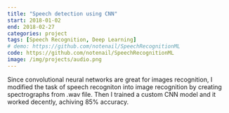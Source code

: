 ```yaml
---
title: "Speech detection using CNN"
start: 2018-01-02
end: 2018-02-27
categories: project
tags: [Speech Recognition, Deep Learning]
# demo: https://github.com/notenail/SpeechRecognitionML
code: https://github.com/notenail/SpeechRecognitionML
image: /img/projects/audio.png
---
```


Since convolutional neural networks are great for images recognition, I modified the task of speech recogniton into image recognition by creating spectrographs from .wav file. Then I trained a custom CNN model and it worked decently, achiving 85% accuracy. 
